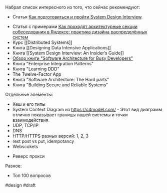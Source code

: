 Набрал список интересного из того, что сейчас рекомендуют:
+ Статья [Как подготовиться и пройти System Design Interview](https://tellmeabout.tech/how-to-prepare-for-and-pass-the-system-design-interview-78b820589e8).
- Статья с примерами [Как проходят архитектурные секции собеседования в Яндексе: практика дизайна распределённых систем](https://habr.com/ru/companies/yandex/articles/564132/)
- Курс [[Distributed Systems]]
- Книга [[Designing Data Intensive Applications]]
- Книга [[System Design Interview: An Insider’s Guide]]
- [Обзор книги "Software Architecture for Busy Developers"](https://tellmeabout.tech/review-software-architecture-for-busy-developers-5b5abda1121e) 
- Книга "Enterprise Integration Patterns"
- Книга "Learning DDD"
- The Twelve-Factor App
- Книга "Software Architecture: The Hard parts"
- Книга "Building Secure and Reliable Systems"

Отдельные элементы:
- Кеш и его типы
- System Context Diagram из https://c4model.com/ - Этот вид диаграмм отлично показывает границы нашей системы и точки взаимодействия.
- UDP, TCP/IP
- DNS
- HTTP/HTTPS разных версий: 1, 2, 3
- rest post vs put, idempotancy
- Webscokets
+ Реверс прокси

Разное:
- Топ 100 вопросов

#design #draft